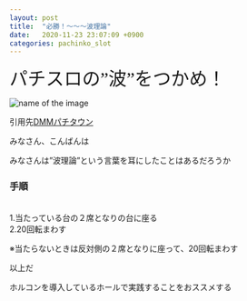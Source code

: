 ```yaml
---
layout: post
title:  "必勝！～～～波理論"
date:   2020-11-23 23:07:09 +0900
categories: pachinko_slot
---
```



<font size="6" face="ＭＳ ゴシック">パチスロの”波”をつかめ！</font>

![name of the image](https://se8move.github.io/blog/img/JUGGLER_04.jpg)

引用先[DMMパチタウン](https://p-town.dmm.com/specials/2089)


みなさん、こんばんは

みなさんは”波理論”という言葉を耳にしたことはあるだろうか


<h3>手順</h3><br>
1.当たっている台の２席となりの台に座る<br>
2.20回転まわす


※当たらないときは反対側の２席となりに座って、20回転まわす

以上だ


ホルコンを導入しているホールで実践することをおススメする

